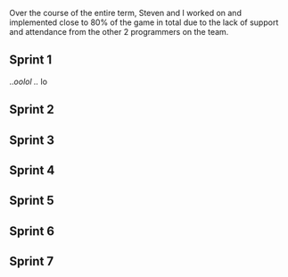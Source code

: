 Over the course of the entire term, Steven and I worked on and implemented close to 80% of the game in total due to the lack of support and attendance from the other 2 programmers on the team. 
## Sprint 1
..*oolol
..* lo
## Sprint 2

## Sprint 3

## Sprint 4

## Sprint 5

## Sprint 6

## Sprint 7
